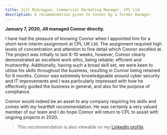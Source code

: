 ```yaml
---
title: Jill McGroggan, Commercial Marketing Manager, CPL Ltd
description: A recommendation given to Connor by a former manager.
---
```


**January 7, 2020, Jill managed Connor directly.**

I have had the pleasure of knowing Connor when I appointed him for a short-term interim assignment at CPL UK Ltd. The assignment required high levels of concentration and attention to fine detail which Connor excelled at. The project was initially to last 6-10 weeks, however, Connor clearly demonstrated an excellent work ethic, being reliable; efficient and trustworthy. Additionally, having such a broad skill set, we were keen to utilise his skills throughout the business, resulting in Connor being retained for 6 months. Connor was extremely knowledgeable around cyber security and IT improvements and I was particularly impressed with how he effectively guided the business in general, and also for the purpose of compliance. 

Connor would indeed be an asset to any company requiring his skills and comes with my heartfelt recommendation. He was certainly a very valued member of our team and I do hope Connor will return to CPL to assist with ongoing projects in 2020. 

> This recommendation is also viewable on my [LinkedIn profile](https://www.linkedin.com/in/connor-partington/).